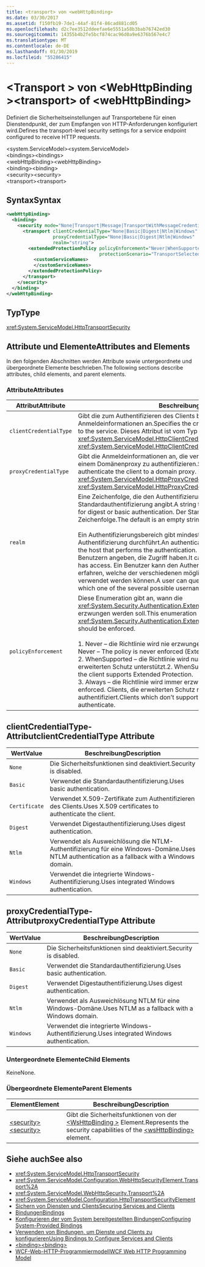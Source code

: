 ```yaml
---
title: <transport> von <webHttpBinding>
ms.date: 03/30/2017
ms.assetid: f150fb19-7de1-44af-81f4-86cad881cd05
ms.openlocfilehash: d2c7ee3512ddeefae6e5551a58b3bab76742ed30
ms.sourcegitcommit: 14355b4b2fe5bcf874cac96d0a9e6376b567e4c7
ms.translationtype: MT
ms.contentlocale: de-DE
ms.lasthandoff: 01/30/2019
ms.locfileid: "55286415"
---
```

# <a name="transport-of-webhttpbinding"></a><span data-ttu-id="19d13-102">\<Transport > von \<WebHttpBinding ></span><span class="sxs-lookup"><span data-stu-id="19d13-102">\<transport> of \<webHttpBinding></span></span>
<span data-ttu-id="19d13-103">Definiert die Sicherheitseinstellungen auf Transportebene für einen Dienstendpunkt, der zum Empfangen von HTTP-Anforderungen konfiguriert wird.</span><span class="sxs-lookup"><span data-stu-id="19d13-103">Defines the transport-level security settings for a service endpoint configured to receive HTTP requests.</span></span>  
  
 <span data-ttu-id="19d13-104">\<system.ServiceModel></span><span class="sxs-lookup"><span data-stu-id="19d13-104">\<system.ServiceModel></span></span>  
<span data-ttu-id="19d13-105">\<bindings></span><span class="sxs-lookup"><span data-stu-id="19d13-105">\<bindings></span></span>  
<span data-ttu-id="19d13-106">\<webHttpBinding></span><span class="sxs-lookup"><span data-stu-id="19d13-106">\<webHttpBinding></span></span>  
<span data-ttu-id="19d13-107">\<binding></span><span class="sxs-lookup"><span data-stu-id="19d13-107">\<binding></span></span>  
<span data-ttu-id="19d13-108">\<security></span><span class="sxs-lookup"><span data-stu-id="19d13-108">\<security></span></span>  
<span data-ttu-id="19d13-109">\<transport></span><span class="sxs-lookup"><span data-stu-id="19d13-109">\<transport></span></span>  
  
## <a name="syntax"></a><span data-ttu-id="19d13-110">Syntax</span><span class="sxs-lookup"><span data-stu-id="19d13-110">Syntax</span></span>  
  
```xml  
<webHttpBinding>
  <binding>
    <security mode="None|Transport|Message|TransportWithMessageCredential|TransportCredentialOnly">
      <transport clientCredentialType="None|Basic|Digest|Ntlm|Windows"
                 proxyCredentialType="None|Basic|Digest|Ntlm|Windows"
                 realm="string">
        <extendedProtectionPolicy policyEnforcement="Never|WhenSupported|Always"
                                  protectionScenario="TransportSelected|TrustedProxy">
          <customServiceNames>
          </customServiceNames>
        </extendedProtectionPolicy>
      </transport>
    </security>
  </binding>
</webHttpBinding>
```  
  
## <a name="type"></a><span data-ttu-id="19d13-111">Typ</span><span class="sxs-lookup"><span data-stu-id="19d13-111">Type</span></span>  
 <xref:System.ServiceModel.HttpTransportSecurity>  
  
## <a name="attributes-and-elements"></a><span data-ttu-id="19d13-112">Attribute und Elemente</span><span class="sxs-lookup"><span data-stu-id="19d13-112">Attributes and Elements</span></span>  
 <span data-ttu-id="19d13-113">In den folgenden Abschnitten werden Attribute sowie untergeordnete und übergeordnete Elemente beschrieben.</span><span class="sxs-lookup"><span data-stu-id="19d13-113">The following sections describe attributes, child elements, and parent elements.</span></span>  
  
### <a name="attributes"></a><span data-ttu-id="19d13-114">Attribute</span><span class="sxs-lookup"><span data-stu-id="19d13-114">Attributes</span></span>  
  
|<span data-ttu-id="19d13-115">Attribut</span><span class="sxs-lookup"><span data-stu-id="19d13-115">Attribute</span></span>|<span data-ttu-id="19d13-116">Beschreibung</span><span class="sxs-lookup"><span data-stu-id="19d13-116">Description</span></span>|  
|---------------|-----------------|  
|`clientCredentialType`|<span data-ttu-id="19d13-117">Gibt die zum Authentifizieren des Clients beim Dienst verwendeten Anmeldeinformationen an.</span><span class="sxs-lookup"><span data-stu-id="19d13-117">Specifies the credential used to authenticate the client to the service.</span></span> <span data-ttu-id="19d13-118">Dieses Attribut ist vom Typ <xref:System.ServiceModel.HttpClientCredentialType>.</span><span class="sxs-lookup"><span data-stu-id="19d13-118">This attribute is of type <xref:System.ServiceModel.HttpClientCredentialType>.</span></span>|  
|`proxyCredentialType`|<span data-ttu-id="19d13-119">Gibt die Anmeldeinformationen an, die verwendet werden, um den Client bei einem Domänenproxy zu authentifizieren.</span><span class="sxs-lookup"><span data-stu-id="19d13-119">Specifies the credential used to authenticate the client to a domain proxy.</span></span> <span data-ttu-id="19d13-120">Dieses Attribut ist vom Typ <xref:System.ServiceModel.HttpProxyCredentialType>.</span><span class="sxs-lookup"><span data-stu-id="19d13-120">This attribute is of type <xref:System.ServiceModel.HttpProxyCredentialType>.</span></span>|  
|`realm`|<span data-ttu-id="19d13-121">Eine Zeichenfolge, die den Authentifizierungsbereich für die Digest- oder Standardauthentifizierung angibt.</span><span class="sxs-lookup"><span data-stu-id="19d13-121">A string that specifies the authentication realm for digest or basic authentication.</span></span> <span data-ttu-id="19d13-122">Der Standardwert ist eine leere Zeichenfolge.</span><span class="sxs-lookup"><span data-stu-id="19d13-122">The default is an empty string.</span></span><br /><br /> <span data-ttu-id="19d13-123">Ein Authentifizierungsbereich gibt mindestens den Namen des Hosts an, der die Authentifizierung durchführt.</span><span class="sxs-lookup"><span data-stu-id="19d13-123">An authentication realm specifies at least the name of the host that performs the authentication.</span></span> <span data-ttu-id="19d13-124">Er kann auch eine Auflistung von Benutzern angeben, die Zugriff haben.</span><span class="sxs-lookup"><span data-stu-id="19d13-124">It can also specify a collection of users that has access.</span></span> <span data-ttu-id="19d13-125">Ein Benutzer kann den Authentifizierungsbereich abfragen, um zu erfahren, welche der verschiedenen möglichen Benutzernamen und Kennwörter verwendet werden können.</span><span class="sxs-lookup"><span data-stu-id="19d13-125">A user can query the authentication realm to ascertain which one of the several possible usernames and passwords can be used.</span></span>|  
|`policyEnforcement`|<span data-ttu-id="19d13-126">Diese Enumeration gibt an, wann die <xref:System.Security.Authentication.ExtendedProtection.ExtendedProtectionPolicy> erzwungen werden soll.</span><span class="sxs-lookup"><span data-stu-id="19d13-126">This enumeration specifies when the <xref:System.Security.Authentication.ExtendedProtection.ExtendedProtectionPolicy> should be enforced.</span></span><br /><br /> <span data-ttu-id="19d13-127">1.  Never – die Richtlinie wird nie erzwungen (erweiterter Schutz ist deaktiviert).</span><span class="sxs-lookup"><span data-stu-id="19d13-127">1.  Never – The policy is never enforced (Extended Protection is disabled).</span></span><br /><span data-ttu-id="19d13-128">2.  WhenSupported – die Richtlinie wird nur erzwungen, wenn der Client erweiterten Schutz unterstützt.</span><span class="sxs-lookup"><span data-stu-id="19d13-128">2.  WhenSupported – The policy is enforced only if the client supports Extended Protection.</span></span><br /><span data-ttu-id="19d13-129">3.  Always – die Richtlinie wird immer erzwungen.</span><span class="sxs-lookup"><span data-stu-id="19d13-129">3.  Always – The policy is always enforced.</span></span> <span data-ttu-id="19d13-130">Clients, die erweiterten Schutz nicht unterstützen, werden nicht authentifiziert.</span><span class="sxs-lookup"><span data-stu-id="19d13-130">Clients which don’t support Extended Protection will fail to authenticate.</span></span>|  
  
## <a name="clientcredentialtype-attribute"></a><span data-ttu-id="19d13-131">clientCredentialType-Attribut</span><span class="sxs-lookup"><span data-stu-id="19d13-131">clientCredentialType Attribute</span></span>  
  
|<span data-ttu-id="19d13-132">Wert</span><span class="sxs-lookup"><span data-stu-id="19d13-132">Value</span></span>|<span data-ttu-id="19d13-133">Beschreibung</span><span class="sxs-lookup"><span data-stu-id="19d13-133">Description</span></span>|  
|-----------|-----------------|  
|`None`|<span data-ttu-id="19d13-134">Die Sicherheitsfunktionen sind deaktiviert.</span><span class="sxs-lookup"><span data-stu-id="19d13-134">Security is disabled.</span></span>|  
|`Basic`|<span data-ttu-id="19d13-135">Verwendet die Standardauthentifizierung.</span><span class="sxs-lookup"><span data-stu-id="19d13-135">Uses basic authentication.</span></span>|  
|`Certificate`|<span data-ttu-id="19d13-136">Verwendet X.509-Zertifikate zum Authentifizieren des Clients.</span><span class="sxs-lookup"><span data-stu-id="19d13-136">Uses X.509 certificates to authenticate the client.</span></span>|  
|`Digest`|<span data-ttu-id="19d13-137">Verwendet Digestauthentifizierung.</span><span class="sxs-lookup"><span data-stu-id="19d13-137">Uses digest authentication.</span></span>|  
|`Ntlm`|<span data-ttu-id="19d13-138">Verwendet als Ausweichlösung die NTLM-Authentifizierung für eine Windows-Domäne.</span><span class="sxs-lookup"><span data-stu-id="19d13-138">Uses NTLM authentication as a fallback with a Windows domain.</span></span>|  
|`Windows`|<span data-ttu-id="19d13-139">Verwendet die integrierte Windows-Authentifizierung.</span><span class="sxs-lookup"><span data-stu-id="19d13-139">Uses integrated Windows authentication.</span></span>|  
  
## <a name="proxycredentialtype-attribute"></a><span data-ttu-id="19d13-140">proxyCredentialType-Attribut</span><span class="sxs-lookup"><span data-stu-id="19d13-140">proxyCredentialType Attribute</span></span>  
  
|<span data-ttu-id="19d13-141">Wert</span><span class="sxs-lookup"><span data-stu-id="19d13-141">Value</span></span>|<span data-ttu-id="19d13-142">Beschreibung</span><span class="sxs-lookup"><span data-stu-id="19d13-142">Description</span></span>|  
|-----------|-----------------|  
|`None`|<span data-ttu-id="19d13-143">Die Sicherheitsfunktionen sind deaktiviert.</span><span class="sxs-lookup"><span data-stu-id="19d13-143">Security is disabled.</span></span>|  
|`Basic`|<span data-ttu-id="19d13-144">Verwendet die Standardauthentifizierung.</span><span class="sxs-lookup"><span data-stu-id="19d13-144">Uses basic authentication.</span></span>|  
|`Digest`|<span data-ttu-id="19d13-145">Verwendet Digestauthentifizierung.</span><span class="sxs-lookup"><span data-stu-id="19d13-145">Uses digest authentication.</span></span>|  
|`Ntlm`|<span data-ttu-id="19d13-146">Verwendet als Ausweichlösung NTLM für eine Windows-Domäne.</span><span class="sxs-lookup"><span data-stu-id="19d13-146">Uses NTLM as a fallback with a Windows domain.</span></span>|  
|`Windows`|<span data-ttu-id="19d13-147">Verwendet die integrierte Windows-Authentifizierung.</span><span class="sxs-lookup"><span data-stu-id="19d13-147">Uses integrated Windows authentication.</span></span>|  
  
### <a name="child-elements"></a><span data-ttu-id="19d13-148">Untergeordnete Elemente</span><span class="sxs-lookup"><span data-stu-id="19d13-148">Child Elements</span></span>  
 <span data-ttu-id="19d13-149">Keine</span><span class="sxs-lookup"><span data-stu-id="19d13-149">None.</span></span>  
  
### <a name="parent-elements"></a><span data-ttu-id="19d13-150">Übergeordnete Elemente</span><span class="sxs-lookup"><span data-stu-id="19d13-150">Parent Elements</span></span>  
  
|<span data-ttu-id="19d13-151">Element</span><span class="sxs-lookup"><span data-stu-id="19d13-151">Element</span></span>|<span data-ttu-id="19d13-152">Beschreibung</span><span class="sxs-lookup"><span data-stu-id="19d13-152">Description</span></span>|  
|-------------|-----------------|  
|[<span data-ttu-id="19d13-153">\<security></span><span class="sxs-lookup"><span data-stu-id="19d13-153">\<security></span></span>](../../../../../docs/framework/configure-apps/file-schema/wcf/security-of-webhttpbinding.md)|<span data-ttu-id="19d13-154">Gibt die Sicherheitsfunktionen von der [ \<WsHttpBinding >](../../../../../docs/framework/configure-apps/file-schema/wcf/wshttpbinding.md) Element.</span><span class="sxs-lookup"><span data-stu-id="19d13-154">Represents the security capabilities of the [\<wsHttpBinding>](../../../../../docs/framework/configure-apps/file-schema/wcf/wshttpbinding.md) element.</span></span>|  
  
## <a name="see-also"></a><span data-ttu-id="19d13-155">Siehe auch</span><span class="sxs-lookup"><span data-stu-id="19d13-155">See also</span></span>
- <xref:System.ServiceModel.HttpTransportSecurity>
- <xref:System.ServiceModel.Configuration.WebHttpSecurityElement.Transport%2A>
- <xref:System.ServiceModel.WebHttpSecurity.Transport%2A>
- <xref:System.ServiceModel.Configuration.HttpTransportSecurityElement>
- [<span data-ttu-id="19d13-156">Sichern von Diensten und Clients</span><span class="sxs-lookup"><span data-stu-id="19d13-156">Securing Services and Clients</span></span>](../../../../../docs/framework/wcf/feature-details/securing-services-and-clients.md)
- [<span data-ttu-id="19d13-157">Bindungen</span><span class="sxs-lookup"><span data-stu-id="19d13-157">Bindings</span></span>](../../../../../docs/framework/wcf/bindings.md)
- [<span data-ttu-id="19d13-158">Konfigurieren der vom System bereitgestellten Bindungen</span><span class="sxs-lookup"><span data-stu-id="19d13-158">Configuring System-Provided Bindings</span></span>](../../../../../docs/framework/wcf/feature-details/configuring-system-provided-bindings.md)
- [<span data-ttu-id="19d13-159">Verwenden von Bindungen, um Dienste und Clients zu konfigurieren</span><span class="sxs-lookup"><span data-stu-id="19d13-159">Using Bindings to Configure Services and Clients</span></span>](../../../../../docs/framework/wcf/using-bindings-to-configure-services-and-clients.md)
- [<span data-ttu-id="19d13-160">\<binding></span><span class="sxs-lookup"><span data-stu-id="19d13-160">\<binding></span></span>](../../../../../docs/framework/misc/binding.md)
- [<span data-ttu-id="19d13-161">WCF-Web-HTTP-Programmiermodell</span><span class="sxs-lookup"><span data-stu-id="19d13-161">WCF Web HTTP Programming Model</span></span>](../../../../../docs/framework/wcf/feature-details/wcf-web-http-programming-model.md)
